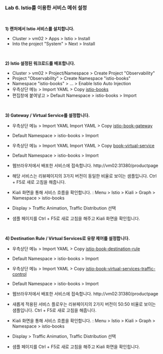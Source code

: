 ### Lab 6. Istio를 이용한 서비스 메쉬 설정

&nbsp;

**1) 랜처에서 Istio 서비스를 설치합니다.**
- Cluster > vm02 > Apps > Istio > Install
- Into the project "System" > Next > Install

&nbsp;

**2) Istio 설정된 워크로드를 배포합니다.**
- Cluster > vm02 > Project/Namespace > Create Project "Observability" 
- Project "Observability" > Create Namespace "istio-books"
- Namespace "istio-books" > ... > Enable Istio Auto Injection
- 우측상단 메뉴 > Import YAML > Copy [istio-books](./config/istio-books.yml)
- 편집창에 붙여넣고 > Default Namespace > istio-books > Import

&nbsp;

**3) Gateway / Virtual Service를 설정합니다.**
- 우측상단 메뉴 > Import YAML Import YAML > Copy [istio-book-gateway](./config/book-gateway.yml)
- Default Namespace > istio-books > Import
- 우측상단 메뉴 > Import YAML Import YAML > Copy [book-virtual-service](./config/book-virtual-service.yml)
- Default Namespace > istio-books > Import

- 웹브라우저에서 배포한 서비스에 접속합니다. http://vm02:31380/productpage
- 해당 서비스는 리뷰페이지의 3가지 버전이 동일한 비율로 보이는 샘플입니다. Ctrl + F5로 새로 고침을 해줍니다.
- Kiali 화면을 통해 서비스 흐름을 확인합니다. : Menu > Istio > Kiali > Graph > Namespace > istio-books
- Display > Traffic Animation, Traffic Distribution 선택
- 샘플 페이지를 Ctrl + F5로 새로 고침을 해주고 Kiali 화면을 확인힙니다.

&nbsp;

**4) Destination Rule / Virtual Services로 유량 제어를 설정합니다.**
- 우측상단 메뉴 > Import YAML > Copy [istio-book-destination-rule](./config/istio-book-destination-rule.yml)
- Default Namespace > istio-books > Import
- 우측상단 메뉴 > Import YAML > Copy [istio-book-virtual-services-traffic-control](./config/istio-book-virtual-service-traffic-control.yml)
- Default Namespace > istio-books > Import

- 웹브라우저에서 배포한 서비스에 접속합니다. http://vm02:31380/productpage
- 새롭게 적용된 서비스 플로우는 리뷰페이지의 2가지 버전이 50:50 비율로 보이는 샘플입니다. Ctrl + F5로 새로 고침을 해줍니다.
- Kiali 화면을 통해 서비스 흐름을 확인합니다. : Menu > Istio > Kiali > Graph > Namespace > istio-books
- Display > Traffic Animation, Traffic Distribution 선택
- 샘플 페이지를 Ctrl + F5로 새로 고침을 해주고 Kiali 화면을 확인힙니다.
